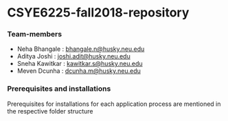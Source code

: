 # CSYE6225-fall2018-repository

### Team-members

* Neha Bhangale : bhangale.n@husky.neu.edu
* Aditya Joshi  : joshi.adit@husky.neu.edu
* Sneha Kawitkar  : kawitkar.s@husky.neu.edu
* Meven Dcunha  : dcunha.m@husky.neu.edu

### Prerequisites and installations

Prerequisites for installations for each application process are mentioned in the respective folder structure

